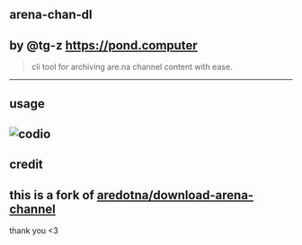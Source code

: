 ## arena-chan-dl
by
@tg-z 
https://pond.computer
---
<!-- effect=explosions -->
> cli tool for archiving are.na channel content with ease.
---
## usage
![codio](test.yml)
---
## credit
this is a fork of [aredotna/download-arena-channel](https://github.com/aredotna/download-arena-channel)
---
<!-- effect=fireworks -->
thank you <3
